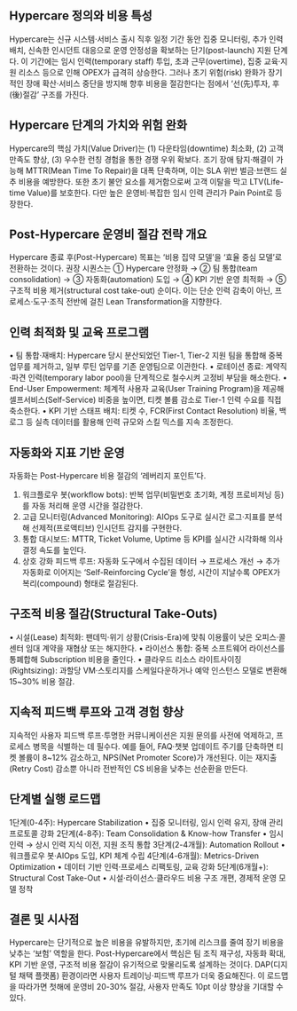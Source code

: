 ## Hypercare 정의와 비용 특성
Hypercare는 신규 시스템·서비스 출시 직후 일정 기간 동안 집중 모니터링, 추가 인력 배치, 신속한 인시던트 대응으로 운영 안정성을 확보하는 단기(post-launch) 지원 단계다. 이 기간에는 임시 인력(temporary staff) 투입, 초과 근무(overtime), 집중 교육·지원 리소스 등으로 인해 OPEX가 급격히 상승한다. 그러나 초기 위험(risk) 완화가 장기적인 장애 확산·서비스 중단을 방지해 향후 비용을 절감한다는 점에서 ‘선(先)투자, 후(後)절감’ 구조를 가진다.

## Hypercare 단계의 가치와 위험 완화
Hypercare의 핵심 가치(Value Driver)는 (1) 다운타임(downtime) 최소화, (2) 고객 만족도 향상, (3) 우수한 런칭 경험을 통한 경쟁 우위 확보다. 조기 장애 탐지·해결이 가능해 MTTR(Mean Time To Repair)을 대폭 단축하며, 이는 SLA 위반 벌금·브랜드 실추 비용을 예방한다. 또한 초기 불안 요소를 제거함으로써 고객 이탈을 막고 LTV(Life-time Value)를 보호한다. 다만 높은 운영비·복잡한 임시 인력 관리가 Pain Point로 등장한다.

## Post-Hypercare 운영비 절감 전략 개요
Hypercare 종료 후(Post-Hypercare) 목표는 ‘비용 집약 모델’을 ‘효율 중심 모델’로 전환하는 것이다. 권장 시퀀스는 ① Hypercare 안정화 → ② 팀 통합(team consolidation) → ③ 자동화(automation) 도입 → ④ KPI 기반 운영 최적화 → ⑤ 구조적 비용 제거(structural cost take-out) 순이다. 이는 단순 인력 감축이 아닌, 프로세스·도구·조직 전반에 걸친 Lean Transformation을 지향한다.

## 인력 최적화 및 교육 프로그램
• 팀 통합·재배치: Hypercare 당시 분산되었던 Tier-1, Tier-2 지원 팀을 통합해 중복 업무를 제거하고, 일부 루틴 업무를 기존 운영팀으로 이관한다.
• 로테이션 종료: 계약직·파견 인력(temporary labor pool)을 단계적으로 철수시켜 고정비 부담을 해소한다.
• End-User Empowerment: 체계적 사용자 교육(User Training Program)을 제공해 셀프서비스(Self-Service) 비중을 높이면, 티켓 볼륨 감소로 Tier-1 인력 수요를 직접 축소한다.
• KPI 기반 스태프 배치: 티켓 수, FCR(First Contact Resolution) 비율, 백로그 등 실측 데이터를 활용해 인력 규모와 스킬 믹스를 지속 조정한다.

## 자동화와 지표 기반 운영
자동화는 Post-Hypercare 비용 절감의 ‘레버리지 포인트’다.
1. 워크플로우 봇(workflow bots): 반복 업무(비밀번호 초기화, 계정 프로비저닝 등)를 자동 처리해 운영 시간을 절감한다.
2. 고급 모니터링(Advanced Monitoring): AIOps 도구로 실시간 로그·지표를 분석해 선제적(프로액티브) 인시던트 감지를 구현한다.
3. 통합 대시보드: MTTR, Ticket Volume, Uptime 등 KPI를 실시간 시각화해 의사결정 속도를 높인다.
4. 상호 강화 피드백 루프: 자동화 도구에서 수집된 데이터 → 프로세스 개선 → 추가 자동화로 이어지는 ‘Self-Reinforcing Cycle’을 형성, 시간이 지날수록 OPEX가 복리(compound) 형태로 절감된다.

## 구조적 비용 절감(Structural Take-Outs)
• 시설(Lease) 최적화: 팬데믹·위기 상황(Crisis-Era)에 맞춰 이용률이 낮은 오피스·콜센터 임대 계약을 재협상 또는 해지한다.
• 라이선스 통합: 중복 소프트웨어 라이선스를 통폐합해 Subscription 비용을 줄인다.
• 클라우드 리소스 라이트사이징(Rightsizing): 과할당 VM·스토리지를 스케일다운하거나 예약 인스턴스 모델로 변환해 15~30% 비용 절감.

## 지속적 피드백 루프와 고객 경험 향상
지속적인 사용자 피드백 루프·투명한 커뮤니케이션은 지원 문의를 사전에 억제하고, 프로세스 병목을 식별하는 데 필수다. 예를 들어, FAQ·챗봇 업데이트 주기를 단축하면 티켓 볼륨이 8~12% 감소하고, NPS(Net Promoter Score)가 개선된다. 이는 재지출(Retry Cost) 감소뿐 아니라 전반적인 CS 비용을 낮추는 선순환을 만든다.

## 단계별 실행 로드맵
1단계(0-4주): Hypercare Stabilization
• 집중 모니터링, 임시 인력 유지, 장애 관리 프로토콜 강화
2단계(4-8주): Team Consolidation & Know-how Transfer
• 임시 인력 → 상시 인력 지식 이전, 지원 조직 통합
3단계(2-4개월): Automation Rollout
• 워크플로우 봇·AIOps 도입, KPI 체계 수립
4단계(4-6개월): Metrics-Driven Optimization
• 데이터 기반 인력·프로세스 리팩토링, 교육 강화
5단계(6개월+): Structural Cost Take-Out
• 시설·라이선스·클라우드 비용 구조 개편, 경제적 운영 모델 정착

## 결론 및 시사점
Hypercare는 단기적으로 높은 비용을 유발하지만, 초기에 리스크를 줄여 장기 비용을 낮추는 ‘보험’ 역할을 한다. Post-Hypercare에서 핵심은 팀 조직 재구성, 자동화 확대, KPI 기반 운영, 구조적 비용 절감이 유기적으로 맞물리도록 설계하는 것이다. DAP(디지털 채택 플랫폼) 환경이라면 사용자 트레이닝·피드백 루프가 더욱 중요해진다. 이 로드맵을 따라가면 첫해에 운영비 20-30% 절감, 사용자 만족도 10pt 이상 향상을 기대할 수 있다.